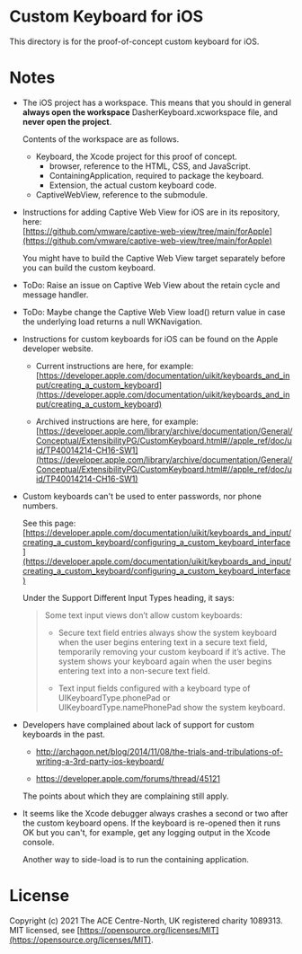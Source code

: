 Custom Keyboard for iOS
=======================
This directory is for the proof-of-concept custom keyboard for iOS.

Notes
=====
-   The iOS project has a workspace. This means that you should in general
    **always open the workspace** DasherKeyboard.xcworkspace file, and **never
    open the project**.

    Contents of the workspace are as follows.

    -   Keyboard, the Xcode project for this proof of concept.
        -   browser, reference to the HTML, CSS, and JavaScript.
        -   ContainingApplication, required to package the keyboard.
        -   Extension, the actual custom keyboard code.
    -   CaptiveWebView, reference to the submodule.

-   Instructions for adding Captive Web View for iOS are in its repository,
    here:  
    [https://github.com/vmware/captive-web-view/tree/main/forApple](https://github.com/vmware/captive-web-view/tree/main/forApple)

    You might have to build the Captive Web View target separately before you
    can build the custom keyboard.

-   ToDo: Raise an issue on Captive Web View about the retain cycle and message
    handler.

-   ToDo: Maybe change the Captive Web View load() return value in case the
    underlying load returns a null WKNavigation.

-   Instructions for custom keyboards for iOS can be found on the Apple
    developer website.

    -   Current instructions are here, for example:  
        [https://developer.apple.com/documentation/uikit/keyboards_and_input/creating_a_custom_keyboard](https://developer.apple.com/documentation/uikit/keyboards_and_input/creating_a_custom_keyboard)

    -   Archived instructions are here, for example:  
        [https://developer.apple.com/library/archive/documentation/General/Conceptual/ExtensibilityPG/CustomKeyboard.html#//apple_ref/doc/uid/TP40014214-CH16-SW1](https://developer.apple.com/library/archive/documentation/General/Conceptual/ExtensibilityPG/CustomKeyboard.html#//apple_ref/doc/uid/TP40014214-CH16-SW1)

-   Custom keyboards can't be used to enter passwords, nor phone numbers.

    See this page:  
    [https://developer.apple.com/documentation/uikit/keyboards_and_input/creating_a_custom_keyboard/configuring_a_custom_keyboard_interface](https://developer.apple.com/documentation/uikit/keyboards_and_input/creating_a_custom_keyboard/configuring_a_custom_keyboard_interface)

    Under the Support Different Input Types heading, it says:

    >   Some text input views don’t allow custom keyboards:
    >
    >   -   Secure text field entries always show the system keyboard when the
    >       user begins entering text in a secure text field, temporarily
    >       removing your custom keyboard if it’s active. The system shows your
    >       keyboard again when the user begins entering text into a non-secure
    >       text field.
    >
    >   -   Text input fields configured with a keyboard type of
    >       UIKeyboardType.phonePad or UIKeyboardType.namePhonePad show the
    >       system keyboard.

-   Developers have complained about lack of support for custom keyboards in the
    past.

    -   http://archagon.net/blog/2014/11/08/the-trials-and-tribulations-of-writing-a-3rd-party-ios-keyboard/

    -   https://developer.apple.com/forums/thread/45121

    The points about which they are complaining still apply.

-   It seems like the Xcode debugger always crashes a second or two after the
    custom keyboard opens. If the keyboard is re-opened then it runs OK but you
    can't, for example, get any logging output in the Xcode console.

    Another way to side-load is to run the containing application.

License
=======
Copyright (c) 2021 The ACE Centre-North, UK registered charity 1089313.  
MIT licensed, see
[https://opensource.org/licenses/MIT](https://opensource.org/licenses/MIT).
